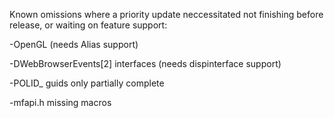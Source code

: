 Known omissions where a priority update neccessitated not finishing 
before release, or waiting on feature support:

-OpenGL (needs Alias support)

-DWebBrowserEvents[2] interfaces (needs dispinterface support)

-POLID_ guids only partially complete

-mfapi.h missing macros
 
 